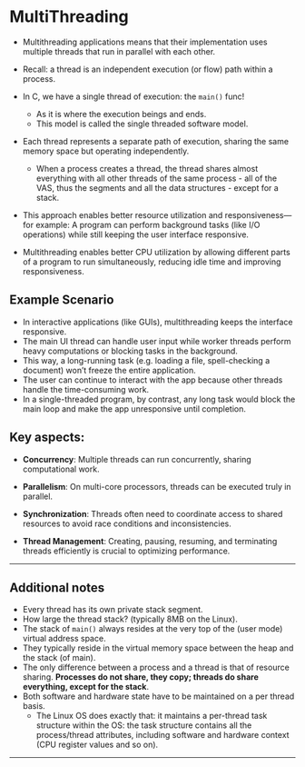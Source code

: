# MultiThreading

- Multithreading applications means that their implementation uses multiple threads that run in parallel with each other.

- Recall: a thread is an independent execution (or flow) path within a process.
- In C, we have a single thread of execution: the `main()` func!
  - As it is where the execution beings and ends.
  - This model is called the single threaded software model.
- Each thread represents a separate path of execution, sharing the same memory space but operating independently. 
  - When a process creates a thread, the thread shares almost everything with all other threads of the same process - all of the VAS, thus the segments and all the data structures - except for a stack.
- This approach enables better resource utilization and responsiveness—for example: A program can perform background tasks (like I/O operations) while still keeping the user interface responsive. 
- Multithreading enables better CPU utilization by allowing different parts of a program to run simultaneously, reducing idle time and improving responsiveness.



## Example Scenario

- In interactive applications (like GUIs), multithreading keeps the interface responsive. 
- The main UI thread can handle user input while worker threads perform heavy computations or blocking tasks in the background. 
- This way, a long-running task (e.g. loading a file, spell-checking a document) won’t freeze the entire application. 
- The user can continue to interact with the app because other threads handle the time-consuming work. 
- In a single-threaded program, by contrast, any long task would block the main loop and make the app unresponsive until completion.



## **Key aspects:**

- **Concurrency**: Multiple threads can run concurrently, sharing computational work.

- **Parallelism**: On multi-core processors, threads can be executed truly in parallel.

- **Synchronization**: Threads often need to coordinate access to shared resources to avoid race conditions and inconsistencies.

- **Thread Management**: Creating, pausing, resuming, and terminating threads efficiently is crucial to optimizing performance.

---

## Additional notes

- Every thread has its own private stack segment.
- How large the thread stack? (typically 8MB on the Linux).
- The stack of `main()` always resides at the very top of the (user mode) virtual address space.
- They typically reside in the virtual memory space between the heap and the stack (of main).
- The only difference between a process and a thread is that of resource sharing. **Processes do not share, they copy; threads do share everything, except for the stack**.
- Both software and hardware state have to be maintained on a per thread basis. 
  - The Linux OS does exactly that: it maintains a per-thread task structure within the OS: the task structure contains all the process/thread attributes, including software and hardware context (CPU register values and so on).

---